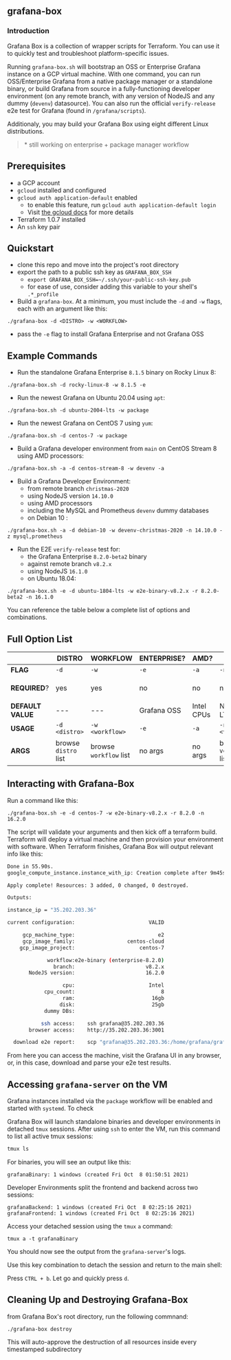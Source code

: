 ## grafana-box

### Introduction

Grafana Box is a collection of wrapper scripts for Terraform. You can use it to quickly test and troubleshoot platform-specific issues. 

Running `grafana-box.sh` will bootstrap an OSS or Enterprise Grafana instance on a GCP virtual machine.  With one command, you can run OSS/Enterprise Grafana from a native package manager or a standalone binary, or build Grafana from source in a fully-functioning developer environment (on any remote branch, with any version of NodeJS and any dummy (`devenv`) datasource). You can also run the official `verify-release` e2e test for Grafana (found in `/grafana/scripts`).

Additionaly, you may build your Grafana Box using eight different Linux distributions.

>\* still working on enterprise + package manager workflow

## Prerequisites

* a GCP account
* `gcloud` installed and configured
* `gcloud auth application-default` enabled
    * to enable this feature, run `gcloud auth application-default login`
    * Visit [the gcloud docs](https://cloud.google.com/sdk/gcloud/reference/auth/application-default) for more details
* Terraform 1.0.7 installed
* An `ssh` key pair

## Quickstart

* clone this repo and move into the project's root directory
* export the path to a public ssh key as `GRAFANA_BOX_SSH`
    * `export GRAFANA_BOX_SSH=~/.ssh/your-public-ssh-key.pub`
    * for ease of use, consider adding this variable to your shell's `.*_profile` 
* Build a `grafana-box`. At a minimum, you must include the `-d` and `-w` flags, each with an argument like this: 

```
./grafana-box -d <DISTRO> -w <WORKFLOW>
```

* pass the `-e` flag to install Grafana Enterprise and not Grafana OSS

## Example Commands

* Run the standalone Grafana Enterprise `8.1.5` binary on Rocky Linux 8:

```
./grafana-box.sh -d rocky-linux-8 -w 8.1.5 -e
```

* Run the newest Grafana on Ubuntu 20.04 using `apt`:

```
./grafana-box.sh -d ubuntu-2004-lts -w package
```

* Run the newest Grafana on CentOS 7 using `yum`:

```
./grafana-box.sh -d centos-7 -w package
```

* Build a Grafana developer environment from `main` on CentOS Stream 8 using AMD processors:

```
./grafana-box.sh -a -d centos-stream-8 -w devenv -a
```

* Build a Grafana Developer Environment:
    * from remote branch `christmas-2020` 
    * using NodeJS version `14.10.0`
    * using AMD processors 
    * including the MySQL and Prometheus `devenv` dummy databases
    * on Debian 10 :

```
./grafana-box.sh -a -d debian-10 -w devenv-christmas-2020 -n 14.10.0 -z mysql,prometheus
```

* Run the E2E `verify-release` test for:
    * the Grafana Enterprise `8.2.0-beta2` binary
    * against remote branch `v8.2.x`
    * using NodeJS `16.1.0`
    * on Ubuntu 18.04:

```
./grafana-box.sh -e -d ubuntu-1804-lts -w e2e-binary-v8.2.x -r 8.2.0-beta2 -n 16.1.0
```

You can reference the table below a complete list of options and combinations.

## Full Option List

||DISTRO|WORKFLOW|ENTERPRISE?|AMD?|NODE?|DATA?|RELEASE?
|---|---|---|---|---|---|---|---|
|**FLAG**|`-d`|`-w`|`-e`|`-a`|`-n`|`-z`|`-r`|
|**REQUIRED**?|yes|yes|no|no|no|no|**only** with `e2e-binary`|
|**DEFAULT VALUE**|---|---|Grafana OSS|Intel CPUs|Node 14 LTS|---|---|
|**USAGE**|`-d <distro>` |`-w <workflow>` |`-e`|`-a`|`-n <version>` |`-z <db>` |`-r <test-binary>`
|**ARGS**|browse `distro` list |browse `workflow` list |no args |no args|browse `version` list |browse `db` list | use `x.x.x` binary pattern



## Interacting with Grafana-Box

Run a command like this:

```
./grafana-box.sh -e -d centos-7 -w e2e-binary-v8.2.x -r 8.2.0 -n 16.2.0
```

The script will validate your arguments and then kick off a terraform build. Terraform will deploy a virtual machine and then provision your environment with software. When Terraform finishes, Grafana Box will output relevant info like this:

```sh
Done in 55.90s.
google_compute_instance.instance_with_ip: Creation complete after 9m45s [id=projects/grafana-box/zones/us-central1-a/instances/instance-1633657736]

Apply complete! Resources: 3 added, 0 changed, 0 destroyed.

Outputs:

instance_ip = "35.202.203.36"

current configuration:                        VALID

     gcp_machine_type:                           e2
     gcp_image_family:                 centos-cloud
    gcp_image_project:                     centos-7

             workflow:e2e-binary (enterprise-8.2.0)
               branch:                       v8.2.x
       NodeJS version:                       16.2.0

                  cpu:                        Intel
            cpu_count:                            8
                  ram:                         16gb
                 disk:                         25gb
            dummy DBs:

           ssh access:    ssh grafana@35.202.203.36
       browser access:    http://35.202.203.36:3001

  download e2e report:    scp "grafana@35.202.203.36:/home/grafana/grafana/packages/grafana-e2e/report.json" . && jq -r '.stats' < report.json
  ```

From here you can access the machine, visit the Grafana UI in any browser, or, in this case, download and parse your e2e test results.

## Accessing `grafana-server` on the VM

Grafana instances installed via the `package` workflow will be enabled and started with `systemd`. To check 

Grafana Box will launch standalone binaries and developer environments in detached `tmux` sessions. After using `ssh` to enter the VM, run this command to list all active tmux sessions:

```sh
tmux ls
```

For binaries, you will see an output like this:

```output
grafanaBinary: 1 windows (created Fri Oct  8 01:50:51 2021)
```

Developer Environments split the frontend and backend across two sessions:

```
grafanaBackend: 1 windows (created Fri Oct  8 02:25:16 2021)
grafanaFrontend: 1 windows (created Fri Oct  8 02:25:16 2021)
```

Access your detached session using the `tmux` `a` command:

```
tmux a -t grafanaBinary
```

You should now see the output from the `grafana-server`'s logs.

Use this key combination to detach the session and return to the main shell: 

Press `CTRL + b`. Let go and quickly press `d`. 

## Cleaning Up and Destroying Grafana-Box

from Grafana Box's root directory, run the following commnand:

```
./grafana-box destroy
```

This will auto-approve the destruction of all resources inside every timestamped subdirectory